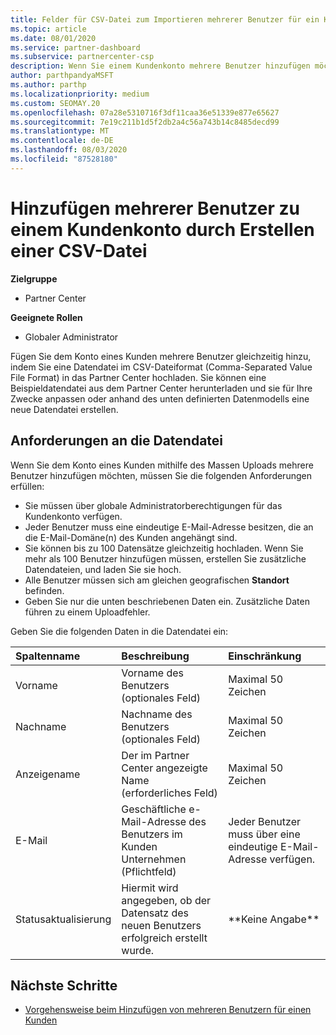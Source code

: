 ```yaml
---
title: Felder für CSV-Datei zum Importieren mehrerer Benutzer für ein Kundenkonto
ms.topic: article
ms.date: 08/01/2020
ms.service: partner-dashboard
ms.subservice: partnercenter-csp
description: Wenn Sie einem Kundenkonto mehrere Benutzer hinzufügen möchten, erstellen Sie eine Datei mit Komma getrennten Werten (CSV-Datei) mit entsprechenden Feldern.
author: parthpandyaMSFT
ms.author: parthp
ms.localizationpriority: medium
ms.custom: SEOMAY.20
ms.openlocfilehash: 07a28e5310716f3df11caa36e51339e877e65627
ms.sourcegitcommit: 7e19c211b1d5f2db2a4c56a743b14c8485decd99
ms.translationtype: MT
ms.contentlocale: de-DE
ms.lasthandoff: 08/03/2020
ms.locfileid: "87528180"
---
```

# <a name="add-multiple-users-to-a-customer-account-by-creating-a-csv-file"></a>Hinzufügen mehrerer Benutzer zu einem Kundenkonto durch Erstellen einer CSV-Datei

**Zielgruppe**

- Partner Center

**Geeignete Rollen**

- Globaler Administrator

Fügen Sie dem Konto eines Kunden mehrere Benutzer gleichzeitig hinzu, indem Sie eine Datendatei im CSV-Dateiformat (Comma-Separated Value File Format) in das Partner Center hochladen. Sie können eine Beispieldatendatei aus dem Partner Center herunterladen und sie für Ihre Zwecke anpassen oder anhand des unten definierten Datenmodells eine neue Datendatei erstellen.

## <a name="data-file-requirements"></a><a href="" id="creatingtheimportcsvfile"></a>Anforderungen an die Datendatei

Wenn Sie dem Konto eines Kunden mithilfe des Massen Uploads mehrere Benutzer hinzufügen möchten, müssen Sie die folgenden Anforderungen erfüllen:

- Sie müssen über globale Administratorberechtigungen für das Kundenkonto verfügen.
- Jeder Benutzer muss eine eindeutige E-Mail-Adresse besitzen, die an die E-Mail-Domäne(n) des Kunden angehängt sind.
- Sie können bis zu 100 Datensätze gleichzeitig hochladen. Wenn Sie mehr als 100 Benutzer hinzufügen müssen, erstellen Sie zusätzliche Datendateien, und laden Sie sie hoch.
- Alle Benutzer müssen sich am gleichen geografischen **Standort** befinden.
- Geben Sie nur die unten beschriebenen Daten ein. Zusätzliche Daten führen zu einem Uploadfehler.

Geben Sie die folgenden Daten in die Datendatei ein:

| **Spaltenname** | **Beschreibung**  | **Einschränkung**  |
|:-------- |:------  |:----- |
| Vorname  | Vorname des Benutzers (optionales Feld)  | Maximal 50 Zeichen  |
| Nachname  | Nachname des Benutzers (optionales Feld)  | Maximal 50 Zeichen  |
| Anzeigename    | Der im Partner Center angezeigte Name (erforderliches Feld)                            | Maximal 50 Zeichen                         |
| E-Mail   | Geschäftliche e-Mail-Adresse des Benutzers im Kunden Unternehmen (Pflichtfeld)           | Jeder Benutzer muss über eine eindeutige E-Mail-Adresse verfügen. |
| Statusaktualisierung   | Hiermit wird angegeben, ob der Datensatz des neuen Benutzers erfolgreich erstellt wurde. | \*\*Keine Angabe\*\*                        |

## <a name="next-steps"></a>Nächste Schritte

- [Vorgehensweise beim Hinzufügen von mehreren Benutzern für einen Kunden](adding-multiple-users-to-a-customer-account.md)